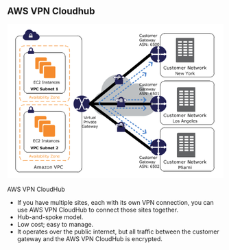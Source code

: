 ## AWS VPN Cloudhub

![VPN CloudHub](images/11-VPNCloudHub.png)

AWS VPN CloudHub
- If you have multiple sites, each with its own VPN connection, you can use AWS VPN CloudHub to connect those sites together.
- Hub-and-spoke model.
- Low cost; easy to manage.
- It operates over the public internet, but all traffic between the customer gateway and the AWS VPN CloudHub is encrypted.